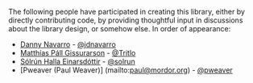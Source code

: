 The following people have participated in creating this library, either by
directly contributing code, by providing thoughtful input in discussions about
the library design, or somehow else. In order of appearance:

- [Danny Navarro](mailto:j@dannynavarro.net) - [@jdnavarro](https://github.com/jdnavarro)
- [Matthías Páll Gissurarson](mailto:mpg@mpg.is) -  [@Tritlo](https://github.com/Tritlo)
- [Sólrún Halla Einarsdóttir](mailto:she@mpg.is) - [@solrun](https://github.com/solrun)
- [Pweaver (Paul Weaver)] (mailto:paul@mordor.org) - [@pweaver](https://github.com/pweaver)
